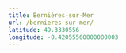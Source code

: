```yaml
---
title: Bernières-sur-Mer
url: /bernieres-sur-mer/
latitude: 49.3330556
longitude: -0.42055560000000003
---
```

